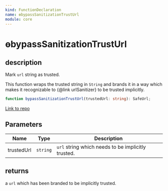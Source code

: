 ```yaml
---
kind: FunctionDeclaration
name: ɵbypassSanitizationTrustUrl
module: core
---
```


# ɵbypassSanitizationTrustUrl

## description

Mark `url` string as trusted.

This function wraps the trusted string in `String` and brands it in a way which makes it
recognizable to {@link urlSanitizer} to be trusted implicitly.

```ts
function bypassSanitizationTrustUrl(trustedUrl: string): SafeUrl;
```

[Link to repo](https://github.com/timdeschryver/angular/blob/master/packages/core/src/sanitization/bypass.ts#L176-L178)

## Parameters

| Name       | Type     | Description                                        |
| ---------- | -------- | -------------------------------------------------- |
| trustedUrl | `string` | `url` string which needs to be implicitly trusted. |

## returns

a `url` which has been branded to be implicitly trusted.
